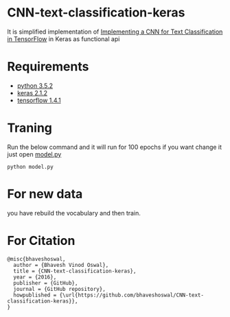 # CNN-text-classification-keras

It is simplified implementation of [Implementing a CNN for Text Classification in TensorFlow](http://www.wildml.com/2015/12/implementing-a-cnn-for-text-classification-in-tensorflow/) in Keras as functional api

# Requirements
- [python 3.5.2](https://www.python.org/)
- [keras 2.1.2](http://keras.io/)
- [tensorflow 1.4.1](https://www.tensorflow.org/)

# Traning
Run the below command and it will run for 100 epochs if you want change it just open [model.py](https://github.com/bhaveshoswal/CNN-text-classification-keras/blob/master/model.py)

`python model.py`

# For new data
you have rebuild the vocabulary and then train.

# For Citation
```
@misc{bhaveshoswal,
  author = {Bhavesh Vinod Oswal},
  title = {CNN-text-classification-keras},
  year = {2016},
  publisher = {GitHub},
  journal = {GitHub repository},
  howpublished = {\url{https://github.com/bhaveshoswal/CNN-text-classification-keras}},
}
```
